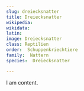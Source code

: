 ```yaml
---
slug: dreiecksnatter
title: Dreiecksnatter 
wikipedia: 
wikidata: 
latin:
image: Dreiecksnatter 
class: Reptilien
order:  Schuppenkriechtiere
family:  Nattern
species:  Dreiecksnatter 

---
```


I am content.
